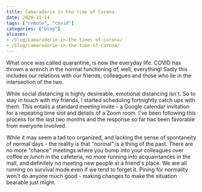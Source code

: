 ```yaml
---
title: Camaraderie in the time of Corona
date: 2020-11-14
tags: ["remote", "covid"]
categories: ["blog"]
aliases:
- /blog/camaraderie-in-the-times-of-corona/
- /blog/camaraderie-in-the-time-of-corona/
---
```


What once was called quarantine, is now the everyday life. COVID has thrown a wrench in the normal functioning of, well, everything! Sadly this includes our relations with our friends, colleagues and those who lie in the intersection of the two.

While social distancing is highly desireable, emotional distancing isn't. So to stay in touch with my friends, I started scheduling fortnightly catch ups with them. This entails a standard meeting invite - a Google calendar invitation for a repeating time slot and details of a Zoom room. I've been following this process for the last two months and the response so far has been favorable from everyone involved.

While it may seem a tad too organized, and lacking the sense of spontaneity of normal days - the reality is that "normal" is a thing of the past. There are no more "chance" meetings where you bump into your colleagues over coffee or lunch in the cafeteria, no more running into acquaintances in the mall, and definitely no meeting new people at a friend's place. We are all running on survival mode even if we tend to forget it. Pining for normality won't do anyone much good - making changes to make the situation bearable just might.
